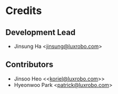 Credits
=======

Development Lead
----------------
-   Jinsung Ha \<<jinsung@luxrobo.com>\>

Contributors
------------
-   Jinsoo Heo \<<koriel@luxrobo.com\>>
-   Hyeonwoo Park \<<patrick@luxrobo.com>\>
